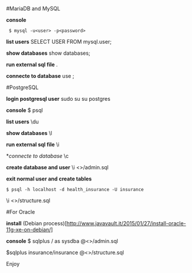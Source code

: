 #MariaDB and MySQL

**console**
```
 $ mysql -u<user> -p<password>
```
**list users**
 SELECT USER FROM mysql.user;

**show databases**
 show databases;

**run external sql file**
 \. <fullpath sql file>

**connecte to database**
 use <database>;

#PostgreSQL

**login postgresql user**
 sudo su
 su postgres

**console**
 $ psql

**list users**
 \du

**show databases**
 \l

**run external sql file**
 \i <fullpath sql file>

**connecte to database*
 \c <database>

**create database and user**
 \i <>/admin.sql

**exit normal user and create tables**
```
$ psql -h localhost -d health_insurance -U insurance
```
 \i <>/structure.sql

#For Oracle

**install**
(Debian process)[http://www.javavault.it/2015/01/27/install-oracle-11g-xe-on-debian/]

**console**
 $ sqlplus / as sysdba
 @<>/admin.sql

 $sqlplus insurance/insurance
 @<>/structure.sql

Enjoy
